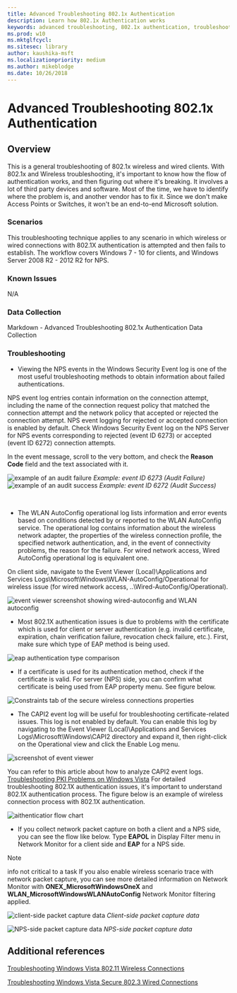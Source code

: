 ```yaml
---
title: Advanced Troubleshooting 802.1x Authentication
description: Learn how 802.1x Authentication works
keywords: advanced troubleshooting, 802.1x authentication, troubleshooting, authentication, Wi-Fi
ms.prod: w10
ms.mktglfcycl:
ms.sitesec: library
author: kaushika-msft
ms.localizationpriority: medium
ms.author: mikeblodge
ms.date: 10/26/2018
---
```

 
# Advanced Troubleshooting 802.1x Authentication
 
## Overview
This is a general troubleshooting of 802.1x wireless and wired clients. With 
802.1x and Wireless troubleshooting, it's important to know how the flow of authentication works, and then figuring out where it's breaking. It involves a lot of third party devices and software. Most of the time, we have to identify where the problem is, and another vendor has to fix it. Since we don't make Access Points or Switches, it won't be an end-to-end Microsoft solution.
 
### Scenarios
This troubleshooting technique applies to any scenario in which wireless or wired connections with 802.1X authentication is attempted and then fails to establish. The workflow covers Windows 7 - 10 for clients, and Windows Server 2008 R2 - 2012 R2 for NPS.
 
### Known Issues
N/A
 
### Data Collection
Markdown - Advanced Troubleshooting 802.1x Authentication Data Collection
 
### Troubleshooting
- Viewing the NPS events in the Windows Security Event log is one of the most useful troubleshooting methods to obtain information about failed authentications.

NPS event log entries contain information on the connection attempt, including the name of the connection request policy that matched the connection attempt and the network policy that accepted or rejected the connection attempt. NPS event logging for rejected or accepted connection is enabled by default.
Check Windows Security Event log on the NPS Server for NPS events corresponding to rejected (event ID 6273) or accepted (event ID 6272) connection attempts.
 
In the event message, scroll to the very bottom, and check the **Reason Code** field and the text associated with it.
 
![example of an audit failure](images/auditfailure.png)
*Example: event ID 6273 (Audit Failure)*
‎
![example of an audit success](images/auditsuccess.png)
*Example: event ID 6272 (Audit Success)*

‎ 
- The WLAN AutoConfig operational log lists information and error events based on conditions detected by or reported to the WLAN AutoConfig service. The operational log contains information about the wireless network adapter, the properties of the wireless connection profile, the specified network authentication, and, in the event of connectivity problems, the reason for the failure. For wired network access, Wired AutoConfig operational log is equivalent one.

On client side, navigate to the Event Viewer (Local)\Applications and Services Logs\Microsoft\Windows\WLAN-AutoConfig/Operational for wireless issue (for wired network access, ..\Wired-AutoConfig/Operational).

![event viewer screenshot showing wired-autoconfig and WLAN autoconfig](images/eventviewer.png)
 
- Most 802.1X authentication issues is due to problems with the certificate which is used for client or server authentication (e.g. invalid certificate, expiration, chain verification failure, revocation check failure, etc.). 
First, make sure which type of EAP method is being used.
 
![eap authentication type comparison](images/comparisontable.png)

- If a certificate is used for its authentication method, check if the certificate is valid. For server (NPS) side, you can confirm what certificate is being used from EAP property menu. See figure below.

![Constraints tab of the secure wireless connections properties](images/eappropertymenu.png)
 
- The CAPI2 event log will be useful for troubleshooting certificate-related issues.
This log is not enabled by default. You can enable this log by navigating to the Event Viewer (Local)\Applications and Services Logs\Microsoft\Windows\CAPI2 directory and expand it, then right-click on the Operational view and click the Enable Log menu.

![screenshot of event viewer](images/eventviewer.png)
 
You can refer to this article about how to analyze CAPI2 event logs.
[Troubleshooting PKI Problems on Windows Vista](https://docs.microsoft.com/en-us/previous-versions/windows/it-pro/windows-vista/cc749296%28v=ws.10%29)
For detailed troubleshooting 802.1X authentication issues, it&#39;s important to understand 802.1X authentication process. The figure below is an example of wireless connection process with 802.1X authentication.

![aithenticatior flow chart](images/authenticator_flow_chart.png)
 
- If you collect network packet capture on both a client and a NPS side, you can see the flow like below. Type **EAPOL** in Display Filter menu in Network Monitor for a client side and **EAP** for a NPS side.
 
> [!NOTE]
> info not critical to a task If you also enable wireless scenario trace with network packet capture, you can see more detailed information on Network Monitor with **ONEX\_MicrosoftWindowsOneX** and **WLAN\_MicrosoftWindowsWLANAutoConfig** Network Monitor filtering applied.
 

![client-side packet capture data](images/clientsidepacket_cap_data.png)
*Client-side packet capture data*

![NPS-side packet capture data](images/NPS_sidepacket_capture_data.png) 
*NPS-side packet capture data*
‎ 
## Additional references
[Troubleshooting Windows Vista 802.11 Wireless Connections](https://technet.microsoft.com/ja-jp/library/cc766215%28v=ws.10%29.aspx)

[Troubleshooting Windows Vista Secure 802.3 Wired Connections](https://technet.microsoft.com/de-de/library/cc749352%28v=ws.10%29.aspx)

